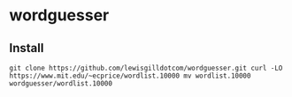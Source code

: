 # wordguesser

## Install

``
git clone https://github.com/lewisgilldotcom/wordguesser.git
curl -LO https://www.mit.edu/~ecprice/wordlist.10000
mv wordlist.10000 wordguesser/wordlist.10000
``
